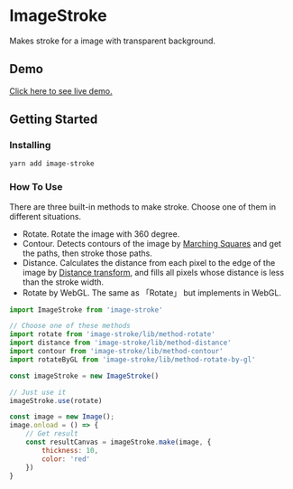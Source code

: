 # ImageStroke

Makes stroke for a image with transparent background.

## Demo

[Click here to see live demo.](https://liajoy.github.io/image-stroke/)

## Getting Started

### Installing

``` bash
yarn add image-stroke
```

### How To Use

There are three built-in methods to make stroke. Choose one of them in different situations.

- Rotate. Rotate the image with 360 degree.
- Contour. Detects contours of the image by [Marching Squares](https://en.wikipedia.org/wiki/Marching_squares) and get the paths, then stroke those paths.
- Distance. Calculates the distance from each pixel to the edge of the image by [Distance transform](https://en.wikipedia.org/wiki/Distance_transform), and fills all pixels whose distance is less than the stroke width.
- Rotate by WebGL. The same as 「Rotate」 but implements in WebGL.

``` javascript
import ImageStroke from 'image-stroke'

// Choose one of these methods
import rotate from 'image-stroke/lib/method-rotate'
import distance from 'image-stroke/lib/method-distance'
import contour from 'image-stroke/lib/method-contour'
import rotateByGL from 'image-stroke/lib/method-rotate-by-gl'

const imageStroke = new ImageStroke()

// Just use it
imageStroke.use(rotate)

const image = new Image();
image.onload = () => {
    // Get result
    const resultCanvas = imageStroke.make(image, {
        thickness: 10,
        color: 'red'
    })
}
```